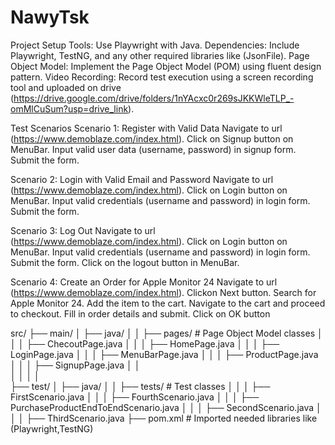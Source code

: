 # NawyTsk
Project Setup
Tools: Use Playwright with Java.
Dependencies: Include Playwright, TestNG, and any other required libraries like (JsonFile).
Page Object Model: Implement the Page Object Model (POM) using fluent design pattern.
Video Recording: Record test execution using a screen recording tool and uploaded on drive (https://drive.google.com/drive/folders/1nYAcxc0r269sJKKWleTLP_-omMlCuSum?usp=drive_link).

Test Scenarios
Scenario 1: Register with Valid Data
Navigate to url (https://www.demoblaze.com/index.html).
Click on Signup button on MenuBar.
Input valid user data (username, password) in signup form.
Submit the form.

Scenario 2: Login with Valid Email and Password
Navigate to url (https://www.demoblaze.com/index.html).
Click on Login button on MenuBar.
Input valid credentials (username and password) in login form.
Submit the form.

Scenario 3: Log Out
Navigate to url (https://www.demoblaze.com/index.html).
Click on Login button on MenuBar.
Input valid credentials (username and password) in login form.
Submit the form.
Click on the logout button in MenuBar.

Scenario 4: Create an Order for Apple Monitor 24
Navigate to url (https://www.demoblaze.com/index.html).
Clickon Next button.
Search for Apple Monitor 24.
Add the item to the cart.
Navigate to the cart and proceed to checkout.
Fill in order details and submit.
Click on OK button

src/
├── main/
│   ├── java/
│   │   ├── pages/               # Page Object Model classes
│   │   │   ├── ChecoutPage.java
│   │   │   ├── HomePage.java
│   │   │   ├── LoginPage.java
│   │   │   ├── MenuBarPage.java
│   │   │   ├── ProductPage.java
│   │   │   ├── SignupPage.java
│   │   
│   │
│   │   
├── test/
│   ├── java/
│   │   ├── tests/               # Test classes
│   │   │   ├── FirstScenario.java
│   │   │   ├── FourthScenario.java
│   │   │   ├── PurchaseProductEndToEndScenario.java
│   │   │   ├── SecondScenario.java
│   │   │   ├── ThirdScenario.java
├── pom.xml                      # Imported needed libraries like (Playwright,TestNG)
